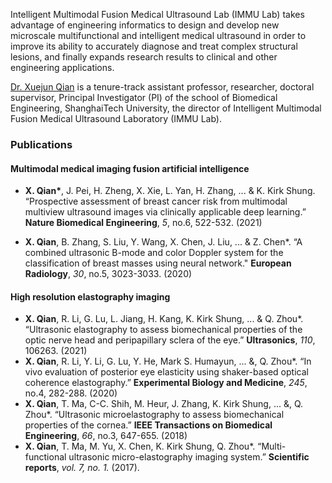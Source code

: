 Intelligent Multimodal Fusion Medical Ultrasound Lab (IMMU Lab) takes advantage of engineering informatics to design and develop new microscale multifunctional and intelligent medical ultrasound in order to improve its ability to accurately diagnose and treat complex structural lesions, and finally expands research results to clinical and other engineering applications.

[Dr. Xuejun Qian](https://orcid.org/0000-0003-3634-8757) is a tenure-track assistant professor, researcher, doctoral supervisor, Principal Investigator (PI) of the school of Biomedical Engineering, ShanghaiTech University, the director of Intelligent Multimodal Fusion Medical Ultrasound Laboratory (IMMU Lab).

### Publications

#### Multimodal medical imaging fusion artificial intelligence

- **X. Qian\***, J. Pei, H. Zheng, X. Xie, L. Yan, H. Zhang, ... & K. Kirk Shung. “Prospective assessment of breast cancer risk from multimodal multiview ultrasound images via clinically applicable deep learning.” **Nature Biomedical Engineering**, *5*, no.6, 522-532. (2021)

- **X. Qian**, B. Zhang, S. Liu, Y. Wang, X. Chen, J. Liu, ... & Z. Chen*. “A combined ultrasonic B-mode and color Doppler system for the classification of breast masses using neural network." **European Radiology**, *30*, no.5, 3023-3033. (2020)

#### High resolution elastography imaging

- **X. Qian**, R. Li, G. Lu, L. Jiang, H. Kang, K. Kirk Shung, ... & Q. Zhou*. “Ultrasonic elastography to assess biomechanical properties of the optic nerve head and peripapillary sclera of the eye.” **Ultrasonics**, *110*, 106263. (2021)
- **X. Qian**, R. Li, Y. Li, G. Lu, Y. He, Mark S. Humayun, ... &, Q. Zhou*. “In vivo evaluation of posterior eye elasticity using shaker-based optical coherence elastography.” **Experimental Biology and Medicine**, *245*, no.4, 282-288. (2020)
- **X. Qian**, T. Ma, C-C. Shih, M. Heur, J. Zhang, K. Kirk Shung, ... &, Q. Zhou*. “Ultrasonic microelastography to assess biomechanical properties of the cornea.” **IEEE Transactions on Biomedical Engineering**, *66*, no.3, 647-655. (2018)
- **X. Qian**, T. Ma, M. Yu, X. Chen, K. Kirk Shung, Q. Zhou*. “Multi-functional ultrasonic micro-elastography imaging system.” **Scientific reports**, *vol. 7, no. 1.* (2017).
